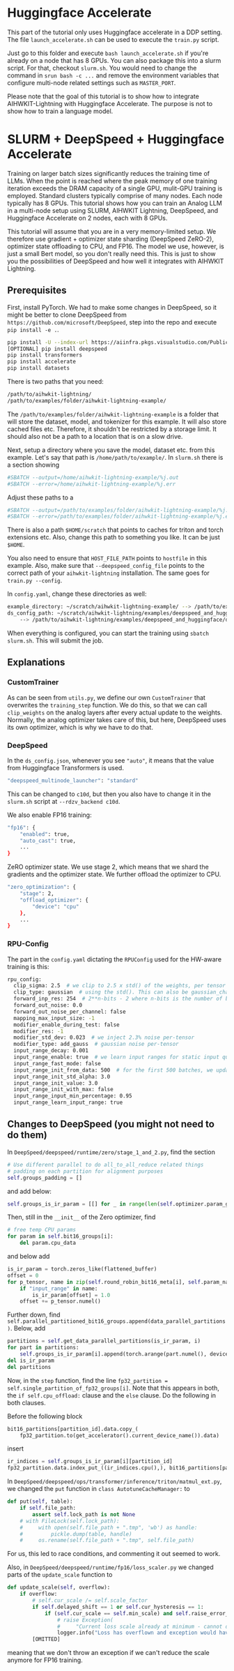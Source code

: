 # Huggingface Accelerate
This part of the tutorial only uses Huggingface accelerate in a DDP setting. The file `launch_accelerate.sh` can be used to execute the `train.py` script.

Just go to this folder and execute `bash launch_accelerate.sh` if you're already on a node that has 8 GPUs. You can also package this into a slurm
script. For that, checkout `slurm.sh`. You would need to change the command in `srun bash -c ...` and remove the environment variables that configure
multi-node related settings such as `MASTER_PORT`.

Please note that the goal of this tutorial is to show how to integrate AIHWKIT-Lightning with Huggingface Accelerate. The purpose is not to show
how to train a language model.

# SLURM + DeepSpeed + Huggingface Accelerate
Training on larger batch sizes significantly reduces the training time of LLMs. When the point is reached where the peak memory of one training iteration exceeds the DRAM capacity of a single GPU, mulit-GPU training is employed. Standard clusters typically comprise of many nodes. Each node typically has 8 GPUs. This tutorial shows how you can train an Analog LLM in a multi-node setup using SLURM, AIHWKIT Lightning, DeepSpeed, and Huggingface Accelerate on 2 nodes, each with 8 GPUs.

This tutorial will assume that you are in a very memory-limited setup. We therefore use gradient + optimizer state sharding (DeepSpeed ZeRO-2), optimizer state offloading to CPU, and FP16.
The model we use, however, is just a small Bert model, so you don't really need this. This is just to show you the possibilities of DeepSpeed and how well it integrates with AIHWKIT Lightning.

## Prerequisites
First, install PyTorch.
We had to make some changes in DeepSpeed, so it might be better to clone DeepSpeed from `https://github.com/microsoft/DeepSpeed`, step into the repo and execute `pip install -e .`.
```bash
pip install -U --index-url https://aiinfra.pkgs.visualstudio.com/PublicPackages/_packaging/Triton-Nightly/pypi/simple/ triton-nightly
[OPTIONAL] pip install deepspeed
pip install transformers
pip install accelerate
pip install datasets
```

There is two paths that you need:
```bash
/path/to/aihwkit-lightning/
/path/to/examples/folder/aihwkit-lightning-example/
```
The `/path/to/examples/folder/aihwkit-lightning-example` is a folder that will store the dataset, model, and tokenizer for this example. It will also store cached files etc. Therefore, it shouldn't be restricted by a storage limit. It should also not be a path to a location that is on a slow drive.

Next, setup a directory where you save the model, dataset etc. from this example. Let's say that path is `/home/path/to/example/`.
In `slurm.sh` there is a section showing
```bash
#SBATCH --output=/home/aihwkit-lightning-example/%j.out
#SBATCH --error=/home/aihwkit-lightning-example/%j.err
```
Adjust these paths to a
```bash
#SBATCH --output=/path/to/examples/folder/aihwkit-lightning-example/%j.out
#SBATCH --error=/path/to/examples/folder/aihwkit-lightning-example/%j.err
```

There is also a path `$HOME/scratch` that points to caches for triton and torch extensions etc. Also, change this path to something you like. It can be just `$HOME`.

You also need to ensure that `HOST_FILE_PATH` points to `hostfile` in this example. Also, make sure that `--deepspeed_config_file` points to the correct path of your `aihwkit-lightning` installation. The same goes for `train.py --config`.

In `config.yaml`, change these directories as well:
```bash
example_directory: ~/scratch/aihwkit-lightning-example/ --> /path/to/examples/folder/aihwkit-lightning-example/
ds_config_path: ~/scratch/aihwkit-lightning/examples/deepspeed_and_huggingface/ds_config.json 
    --> /path/to/aihwkit-lightning/examples/deepspeed_and_huggingface/ds_config.json
```

When everything is configured, you can start the training using `sbatch slurm.sh`. This will submit the job.

## Explanations
### CustomTrainer
As can be seen from `utils.py`, we define our own `CustomTrainer` that overwrites the `training_step` function.
We do this, so that we can call `clip_weights` on the analog layers after every actual update to the weights.
Normally, the analog optimizer takes care of this, but here, DeepSpeed uses its own optimizer, which is why we have to do that.

### DeepSpeed
In the `ds_config.json`, whenever you see `"auto"`, it means that the value from Huggingface Transformers is used.
```bash
"deepspeed_multinode_launcher": "standard"
```
This can be changed to `c10d`, but then you also have to change it in the `slurm.sh` script at `--rdzv_backend c10d`.

We also enable FP16 training:
```bash
"fp16": {
    "enabled": true,
    "auto_cast": true,
    ...
}
```

ZeRO optimizer state. We use stage 2, which means that we shard the gradients and the optimizer state. We further offload the optimizer to CPU.
```bash
"zero_optimization": {
    "stage": 2,
    "offload_optimizer": {
        "device": "cpu"
    },
    ...
}
```


### RPU-Config
The part in the `config.yaml` dictating the `RPUConfig` used for the HW-aware training is this:
```bash
rpu_config:
  clip_sigma: 2.5  # we clip to 2.5 x std() of the weights, per tensor
  clip_type: gaussian  # using the std(). This can also be gaussian_channel
  forward_inp_res: 254  # 2**n-bits - 2 where n-bits is the number of bits for your input
  forward_out_noise: 0.0
  forward_out_noise_per_channel: false
  mapping_max_input_size: -1
  modifier_enable_during_test: false
  modifier_res: -1
  modifier_std_dev: 0.023  # we inject 2.3% noise per-tensor
  modifier_type: add_gauss  # gaussian noise per-tensor
  input_range_decay: 0.001
  input_range_enable: true  # we learn input ranges for static input quantization
  input_range_fast_mode: false
  input_range_init_from_data: 500  # for the first 500 batches, we update the input ranges from data instead of learning them
  input_range_init_std_alpha: 3.0
  input_range_init_value: 3.0
  input_range_init_with_max: false
  input_range_input_min_percentage: 0.95
  input_range_learn_input_range: true
```

## Changes to DeepSpeed (you might not need to do them)
In `DeepSpeed/deepspeed/runtime/zero/stage_1_and_2.py`, find the section
```python
# Use different parallel to do all_to_all_reduce related things
# padding on each partition for alignment purposes
self.groups_padding = []
```
and add below:
```python
self.groups_is_ir_param = [[] for _ in range(len(self.optimizer.param_groups))]
```
Then, still in the `__init__` of the Zero optimizer, find
```python
# free temp CPU params
for param in self.bit16_groups[i]:
    del param.cpu_data
```
and below add
```python
is_ir_param = torch.zeros_like(flattened_buffer)
offset = 0
for p_tensor, name in zip(self.round_robin_bit16_meta[i], self.param_names.values()):
    if "input_range" in name:
        is_ir_param[offset] = 1.0
    offset += p_tensor.numel()
```
Further down, find `self.parallel_partitioned_bit16_groups.append(data_parallel_partitions)`. Below, add
```python
partitions = self.get_data_parallel_partitions(is_ir_param, i)
for part in partitions:
    self.groups_is_ir_param[i].append(torch.arange(part.numel(), device=get_accelerator().current_device_name())[part == 1.0])
del is_ir_param
del partitions
```
Now, in the `step` function, find the line `fp32_partition = self.single_partition_of_fp32_groups[i]`. Note that this appears in both,
the `if self.cpu_offload:` clause and the `else` clause. Do the following in both clauses.

Before the following block
```python
bit16_partitions[partition_id].data.copy_(
    fp32_partition.to(get_accelerator().current_device_name()).data)
```
insert
```python
ir_indices = self.groups_is_ir_param[i][partition_id]
fp32_partition.data.index_put_((ir_indices.cpu(),), bit16_partitions[partition_id][ir_indices].data.float().cpu())
```


In `DeepSpeed/deepspeed/ops/transformer/inference/triton/matmul_ext.py`, we changed the `put` function in `class AutotuneCacheManager:` to
```python
def put(self, table):
    if self.file_path:
        assert self.lock_path is not None
    # with FileLock(self.lock_path):
    #     with open(self.file_path + ".tmp", 'wb') as handle:
    #         pickle.dump(table, handle)
    #     os.rename(self.file_path + ".tmp", self.file_path)
```
For us, this led to race conditions, and commenting it out seemed to work.


Also, in `DeepSpeed/deepspeed/runtime/fp16/loss_scaler.py`
we changed parts of the `update_scale` function to
```python
def update_scale(self, overflow):
    if overflow:
        # self.cur_scale /= self.scale_factor
        if self.delayed_shift == 1 or self.cur_hysteresis == 1:
            if (self.cur_scale == self.min_scale) and self.raise_error_at_min_scale:
                # raise Exception(
                #     "Current loss scale already at minimum - cannot decrease scale anymore. Exiting run.") 
                logger.info("Loss has overflown and exception would have been raised.")
        [OMITTED]
```

meaning that we don't throw an exception if we can't reduce the scale anymore for FP16 training.
